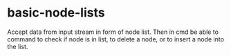 # basic-node-lists
Accept data from input stream in form of node list. Then in cmd be able to command to check if node is in list, to delete a node, or to insert a node into the list.
